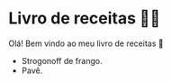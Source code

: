 # Livro de receitas :man_cook:

Olá! Bem vindo ao meu livro de receitas :wave:

* Strogonoff de frango.
* Pavê.
